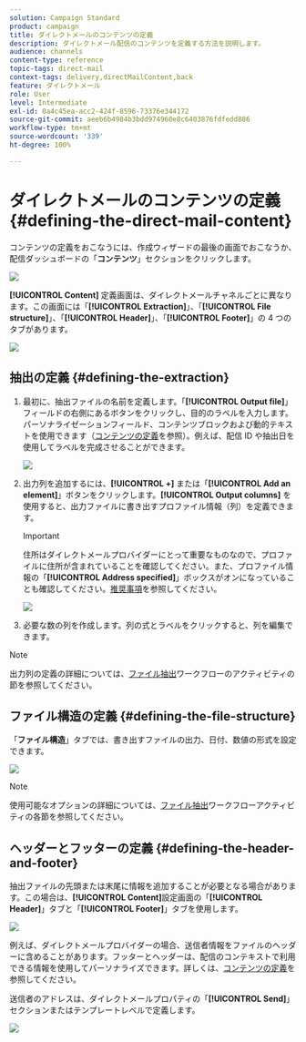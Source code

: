 ```yaml
---
solution: Campaign Standard
product: campaign
title: ダイレクトメールのコンテンツの定義
description: ダイレクトメール配信のコンテンツを定義する方法を説明します。
audience: channels
content-type: reference
topic-tags: direct-mail
context-tags: delivery,directMailContent,back
feature: ダイレクトメール
role: User
level: Intermediate
exl-id: 0a4c45ea-acc2-424f-8596-73376e344172
source-git-commit: aeeb6b4984b3bdd974960e8c6403876fdfedd886
workflow-type: tm+mt
source-wordcount: '339'
ht-degree: 100%

---
```


# ダイレクトメールのコンテンツの定義{#defining-the-direct-mail-content}

コンテンツの定義をおこなうには、作成ウィザードの最後の画面でおこなうか、配信ダッシュボードの「**コンテンツ**」セクションをクリックします。

![](assets/direct_mail_6.png)

**[!UICONTROL Content]** 定義画面は、ダイレクトメールチャネルごとに異なります。この画面には「**[!UICONTROL Extraction]**」、「**[!UICONTROL File structure]**」、「**[!UICONTROL Header]**」、「**[!UICONTROL Footer]**」の 4 つのタブがあります。

![](assets/direct_mail_11.png)

## 抽出の定義 {#defining-the-extraction}

1. 最初に、抽出ファイルの名前を定義します。「**[!UICONTROL Output file]**」フィールドの右側にあるボタンをクリックし、目的のラベルを入力します。パーソナライゼーションフィールド、コンテンツブロックおよび動的テキストを使用できます（[コンテンツの定義](../../designing/using/personalization.md#example-email-personalization)を参照）。例えば、配信 ID や抽出日を使用してラベルを完成させることができます。

   ![](assets/direct_mail_12.png)

1. 出力列を追加するには、**[!UICONTROL +]** または「**[!UICONTROL Add an element]**」ボタンをクリックします。**[!UICONTROL Output columns]** を使用すると、出力ファイルに書き出すプロファイル情報（列）を定義できます。

   >[!IMPORTANT]
   >
   >住所はダイレクトメールプロバイダーにとって重要なものなので、プロファイルに住所が含まれていることを確認してください。また、プロファイル情報の「**[!UICONTROL Address specified]**」ボックスがオンになっていることも確認してください。[推奨事項](../../channels/using/about-direct-mail.md#recommendations)を参照してください。

   ![](assets/direct_mail_13.png)

1. 必要な数の列を作成します。列の式とラベルをクリックすると、列を編集できます。

>[!NOTE]
>
>出力列の定義の詳細については、[ファイル抽出](../../automating/using/extract-file.md)ワークフローのアクティビティの節を参照してください。

## ファイル構造の定義 {#defining-the-file-structure}

「**ファイル構造**」タブでは、書き出すファイルの出力、日付、数値の形式を設定できます。

![](assets/direct_mail_14.png)

>[!NOTE]
>
>使用可能なオプションの詳細については、[ファイル抽出](../../automating/using/extract-file.md)ワークフローアクティビティの各節を参照してください。

## ヘッダーとフッターの定義 {#defining-the-header-and-footer}

抽出ファイルの先頭または末尾に情報を追加することが必要となる場合があります。この場合は、**[!UICONTROL Content]**&#x200B;設定画面の「**[!UICONTROL Header]**」タブと「**[!UICONTROL Footer]**」タブを使用します。

![](assets/direct_mail_7.png)

例えば、ダイレクトメールプロバイダーの場合、送信者情報をファイルのヘッダーに含めることがあります。フッターとヘッダーは、配信のコンテキストで利用できる情報を使用してパーソナライズできます。詳しくは、[コンテンツの定義](../../designing/using/personalization.md#example-email-personalization)を参照してください。

送信者のアドレスは、ダイレクトメールプロパティの「**[!UICONTROL Send]**」セクションまたはテンプレートレベルで定義します。

![](assets/direct_mail_24.png)
